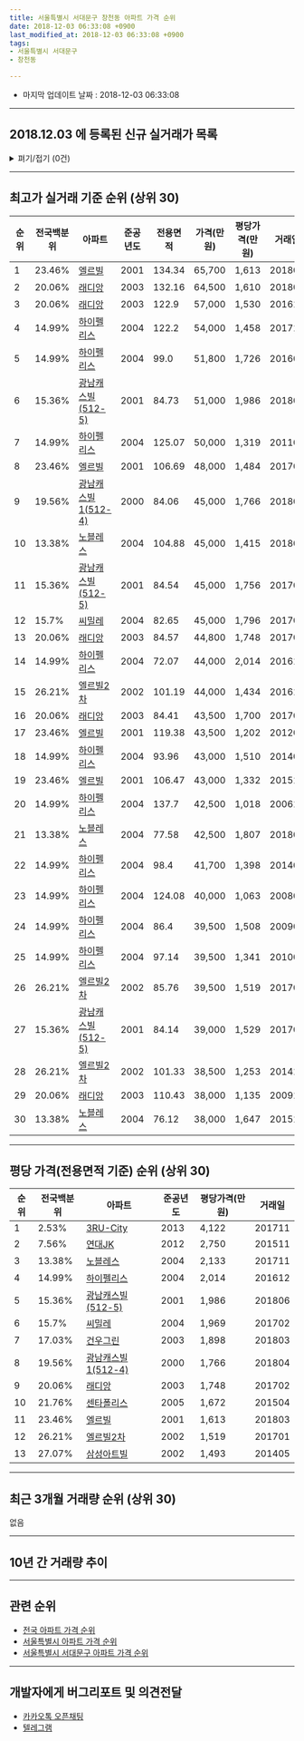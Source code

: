 ```yaml
---
title: 서울특별시 서대문구 창천동 아파트 가격 순위
date: 2018-12-03 06:33:08 +0900
last_modified_at: 2018-12-03 06:33:08 +0900
tags:
- 서울특별시 서대문구
- 창천동

---
```


* 마지막 업데이트 날짜 : 2018-12-03 06:33:08

---

## 2018.12.03 에 등록된 신규 실거래가 목록

<details>
<summary>펴기/접기 (0건)</summary>
<div markdown="1">

|아파트|전국백분위|준공년도|전용면적|가격(만원)|평당가격(만원)|거래일|
|---|---|---|---|---|---|---|
|없음|||||||


</div>
</details>

---

## 최고가 실거래 기준 순위 (상위 30)


|순위|전국백분위|아파트|준공년도|전용면적|가격(만원)|평당가격(만원)|거래일|
|---|---|---|---|---|---|---|---|
|1|23.46%|[엘르빌](https://search.naver.com/search.naver?query=%EC%84%9C%EC%9A%B8%ED%8A%B9%EB%B3%84%EC%8B%9C+%EC%84%9C%EB%8C%80%EB%AC%B8%EA%B5%AC+%EC%B0%BD%EC%B2%9C%EB%8F%99+%EC%97%98%EB%A5%B4%EB%B9%8C)|2001|134.34|65,700|1,613|201803|
|2|20.06%|[래디앙](https://search.naver.com/search.naver?query=%EC%84%9C%EC%9A%B8%ED%8A%B9%EB%B3%84%EC%8B%9C+%EC%84%9C%EB%8C%80%EB%AC%B8%EA%B5%AC+%EC%B0%BD%EC%B2%9C%EB%8F%99+%EB%9E%98%EB%94%94%EC%95%99)|2003|132.16|64,500|1,610|201806|
|3|20.06%|[래디앙](https://search.naver.com/search.naver?query=%EC%84%9C%EC%9A%B8%ED%8A%B9%EB%B3%84%EC%8B%9C+%EC%84%9C%EB%8C%80%EB%AC%B8%EA%B5%AC+%EC%B0%BD%EC%B2%9C%EB%8F%99+%EB%9E%98%EB%94%94%EC%95%99)|2003|122.9|57,000|1,530|201610|
|4|14.99%|[하이펠리스](https://search.naver.com/search.naver?query=%EC%84%9C%EC%9A%B8%ED%8A%B9%EB%B3%84%EC%8B%9C+%EC%84%9C%EB%8C%80%EB%AC%B8%EA%B5%AC+%EC%B0%BD%EC%B2%9C%EB%8F%99+%ED%95%98%EC%9D%B4%ED%8E%A0%EB%A6%AC%EC%8A%A4)|2004|122.2|54,000|1,458|201712|
|5|14.99%|[하이펠리스](https://search.naver.com/search.naver?query=%EC%84%9C%EC%9A%B8%ED%8A%B9%EB%B3%84%EC%8B%9C+%EC%84%9C%EB%8C%80%EB%AC%B8%EA%B5%AC+%EC%B0%BD%EC%B2%9C%EB%8F%99+%ED%95%98%EC%9D%B4%ED%8E%A0%EB%A6%AC%EC%8A%A4)|2004|99.0|51,800|1,726|201605|
|6|15.36%|[광남캐스빌(512-5)](https://search.naver.com/search.naver?query=%EC%84%9C%EC%9A%B8%ED%8A%B9%EB%B3%84%EC%8B%9C+%EC%84%9C%EB%8C%80%EB%AC%B8%EA%B5%AC+%EC%B0%BD%EC%B2%9C%EB%8F%99+%EA%B4%91%EB%82%A8%EC%BA%90%EC%8A%A4%EB%B9%8C%28512-5%29)|2001|84.73|51,000|1,986|201806|
|7|14.99%|[하이펠리스](https://search.naver.com/search.naver?query=%EC%84%9C%EC%9A%B8%ED%8A%B9%EB%B3%84%EC%8B%9C+%EC%84%9C%EB%8C%80%EB%AC%B8%EA%B5%AC+%EC%B0%BD%EC%B2%9C%EB%8F%99+%ED%95%98%EC%9D%B4%ED%8E%A0%EB%A6%AC%EC%8A%A4)|2004|125.07|50,000|1,319|201104|
|8|23.46%|[엘르빌](https://search.naver.com/search.naver?query=%EC%84%9C%EC%9A%B8%ED%8A%B9%EB%B3%84%EC%8B%9C+%EC%84%9C%EB%8C%80%EB%AC%B8%EA%B5%AC+%EC%B0%BD%EC%B2%9C%EB%8F%99+%EC%97%98%EB%A5%B4%EB%B9%8C)|2001|106.69|48,000|1,484|201703|
|9|19.56%|[광남캐스빌1(512-4)](https://search.naver.com/search.naver?query=%EC%84%9C%EC%9A%B8%ED%8A%B9%EB%B3%84%EC%8B%9C+%EC%84%9C%EB%8C%80%EB%AC%B8%EA%B5%AC+%EC%B0%BD%EC%B2%9C%EB%8F%99+%EA%B4%91%EB%82%A8%EC%BA%90%EC%8A%A4%EB%B9%8C1%28512-4%29)|2000|84.06|45,000|1,766|201804|
|10|13.38%|[노블레스](https://search.naver.com/search.naver?query=%EC%84%9C%EC%9A%B8%ED%8A%B9%EB%B3%84%EC%8B%9C+%EC%84%9C%EB%8C%80%EB%AC%B8%EA%B5%AC+%EC%B0%BD%EC%B2%9C%EB%8F%99+%EB%85%B8%EB%B8%94%EB%A0%88%EC%8A%A4)|2004|104.88|45,000|1,415|201806|
|11|15.36%|[광남캐스빌(512-5)](https://search.naver.com/search.naver?query=%EC%84%9C%EC%9A%B8%ED%8A%B9%EB%B3%84%EC%8B%9C+%EC%84%9C%EB%8C%80%EB%AC%B8%EA%B5%AC+%EC%B0%BD%EC%B2%9C%EB%8F%99+%EA%B4%91%EB%82%A8%EC%BA%90%EC%8A%A4%EB%B9%8C%28512-5%29)|2001|84.54|45,000|1,756|201706|
|12|15.7%|[씨밀레](https://search.naver.com/search.naver?query=%EC%84%9C%EC%9A%B8%ED%8A%B9%EB%B3%84%EC%8B%9C+%EC%84%9C%EB%8C%80%EB%AC%B8%EA%B5%AC+%EC%B0%BD%EC%B2%9C%EB%8F%99+%EC%94%A8%EB%B0%80%EB%A0%88)|2004|82.65|45,000|1,796|201708|
|13|20.06%|[래디앙](https://search.naver.com/search.naver?query=%EC%84%9C%EC%9A%B8%ED%8A%B9%EB%B3%84%EC%8B%9C+%EC%84%9C%EB%8C%80%EB%AC%B8%EA%B5%AC+%EC%B0%BD%EC%B2%9C%EB%8F%99+%EB%9E%98%EB%94%94%EC%95%99)|2003|84.57|44,800|1,748|201702|
|14|14.99%|[하이펠리스](https://search.naver.com/search.naver?query=%EC%84%9C%EC%9A%B8%ED%8A%B9%EB%B3%84%EC%8B%9C+%EC%84%9C%EB%8C%80%EB%AC%B8%EA%B5%AC+%EC%B0%BD%EC%B2%9C%EB%8F%99+%ED%95%98%EC%9D%B4%ED%8E%A0%EB%A6%AC%EC%8A%A4)|2004|72.07|44,000|2,014|201612|
|15|26.21%|[엘르빌2차](https://search.naver.com/search.naver?query=%EC%84%9C%EC%9A%B8%ED%8A%B9%EB%B3%84%EC%8B%9C+%EC%84%9C%EB%8C%80%EB%AC%B8%EA%B5%AC+%EC%B0%BD%EC%B2%9C%EB%8F%99+%EC%97%98%EB%A5%B4%EB%B9%8C2%EC%B0%A8)|2002|101.19|44,000|1,434|201611|
|16|20.06%|[래디앙](https://search.naver.com/search.naver?query=%EC%84%9C%EC%9A%B8%ED%8A%B9%EB%B3%84%EC%8B%9C+%EC%84%9C%EB%8C%80%EB%AC%B8%EA%B5%AC+%EC%B0%BD%EC%B2%9C%EB%8F%99+%EB%9E%98%EB%94%94%EC%95%99)|2003|84.41|43,500|1,700|201709|
|17|23.46%|[엘르빌](https://search.naver.com/search.naver?query=%EC%84%9C%EC%9A%B8%ED%8A%B9%EB%B3%84%EC%8B%9C+%EC%84%9C%EB%8C%80%EB%AC%B8%EA%B5%AC+%EC%B0%BD%EC%B2%9C%EB%8F%99+%EC%97%98%EB%A5%B4%EB%B9%8C)|2001|119.38|43,500|1,202|201203|
|18|14.99%|[하이펠리스](https://search.naver.com/search.naver?query=%EC%84%9C%EC%9A%B8%ED%8A%B9%EB%B3%84%EC%8B%9C+%EC%84%9C%EB%8C%80%EB%AC%B8%EA%B5%AC+%EC%B0%BD%EC%B2%9C%EB%8F%99+%ED%95%98%EC%9D%B4%ED%8E%A0%EB%A6%AC%EC%8A%A4)|2004|93.96|43,000|1,510|201402|
|19|23.46%|[엘르빌](https://search.naver.com/search.naver?query=%EC%84%9C%EC%9A%B8%ED%8A%B9%EB%B3%84%EC%8B%9C+%EC%84%9C%EB%8C%80%EB%AC%B8%EA%B5%AC+%EC%B0%BD%EC%B2%9C%EB%8F%99+%EC%97%98%EB%A5%B4%EB%B9%8C)|2001|106.47|43,000|1,332|201511|
|20|14.99%|[하이펠리스](https://search.naver.com/search.naver?query=%EC%84%9C%EC%9A%B8%ED%8A%B9%EB%B3%84%EC%8B%9C+%EC%84%9C%EB%8C%80%EB%AC%B8%EA%B5%AC+%EC%B0%BD%EC%B2%9C%EB%8F%99+%ED%95%98%EC%9D%B4%ED%8E%A0%EB%A6%AC%EC%8A%A4)|2004|137.7|42,500|1,018|200610|
|21|13.38%|[노블레스](https://search.naver.com/search.naver?query=%EC%84%9C%EC%9A%B8%ED%8A%B9%EB%B3%84%EC%8B%9C+%EC%84%9C%EB%8C%80%EB%AC%B8%EA%B5%AC+%EC%B0%BD%EC%B2%9C%EB%8F%99+%EB%85%B8%EB%B8%94%EB%A0%88%EC%8A%A4)|2004|77.58|42,500|1,807|201803|
|22|14.99%|[하이펠리스](https://search.naver.com/search.naver?query=%EC%84%9C%EC%9A%B8%ED%8A%B9%EB%B3%84%EC%8B%9C+%EC%84%9C%EB%8C%80%EB%AC%B8%EA%B5%AC+%EC%B0%BD%EC%B2%9C%EB%8F%99+%ED%95%98%EC%9D%B4%ED%8E%A0%EB%A6%AC%EC%8A%A4)|2004|98.4|41,700|1,398|201401|
|23|14.99%|[하이펠리스](https://search.naver.com/search.naver?query=%EC%84%9C%EC%9A%B8%ED%8A%B9%EB%B3%84%EC%8B%9C+%EC%84%9C%EB%8C%80%EB%AC%B8%EA%B5%AC+%EC%B0%BD%EC%B2%9C%EB%8F%99+%ED%95%98%EC%9D%B4%ED%8E%A0%EB%A6%AC%EC%8A%A4)|2004|124.08|40,000|1,063|200802|
|24|14.99%|[하이펠리스](https://search.naver.com/search.naver?query=%EC%84%9C%EC%9A%B8%ED%8A%B9%EB%B3%84%EC%8B%9C+%EC%84%9C%EB%8C%80%EB%AC%B8%EA%B5%AC+%EC%B0%BD%EC%B2%9C%EB%8F%99+%ED%95%98%EC%9D%B4%ED%8E%A0%EB%A6%AC%EC%8A%A4)|2004|86.4|39,500|1,508|200905|
|25|14.99%|[하이펠리스](https://search.naver.com/search.naver?query=%EC%84%9C%EC%9A%B8%ED%8A%B9%EB%B3%84%EC%8B%9C+%EC%84%9C%EB%8C%80%EB%AC%B8%EA%B5%AC+%EC%B0%BD%EC%B2%9C%EB%8F%99+%ED%95%98%EC%9D%B4%ED%8E%A0%EB%A6%AC%EC%8A%A4)|2004|97.14|39,500|1,341|201007|
|26|26.21%|[엘르빌2차](https://search.naver.com/search.naver?query=%EC%84%9C%EC%9A%B8%ED%8A%B9%EB%B3%84%EC%8B%9C+%EC%84%9C%EB%8C%80%EB%AC%B8%EA%B5%AC+%EC%B0%BD%EC%B2%9C%EB%8F%99+%EC%97%98%EB%A5%B4%EB%B9%8C2%EC%B0%A8)|2002|85.76|39,500|1,519|201701|
|27|15.36%|[광남캐스빌(512-5)](https://search.naver.com/search.naver?query=%EC%84%9C%EC%9A%B8%ED%8A%B9%EB%B3%84%EC%8B%9C+%EC%84%9C%EB%8C%80%EB%AC%B8%EA%B5%AC+%EC%B0%BD%EC%B2%9C%EB%8F%99+%EA%B4%91%EB%82%A8%EC%BA%90%EC%8A%A4%EB%B9%8C%28512-5%29)|2001|84.14|39,000|1,529|201702|
|28|26.21%|[엘르빌2차](https://search.naver.com/search.naver?query=%EC%84%9C%EC%9A%B8%ED%8A%B9%EB%B3%84%EC%8B%9C+%EC%84%9C%EB%8C%80%EB%AC%B8%EA%B5%AC+%EC%B0%BD%EC%B2%9C%EB%8F%99+%EC%97%98%EB%A5%B4%EB%B9%8C2%EC%B0%A8)|2002|101.33|38,500|1,253|201410|
|29|20.06%|[래디앙](https://search.naver.com/search.naver?query=%EC%84%9C%EC%9A%B8%ED%8A%B9%EB%B3%84%EC%8B%9C+%EC%84%9C%EB%8C%80%EB%AC%B8%EA%B5%AC+%EC%B0%BD%EC%B2%9C%EB%8F%99+%EB%9E%98%EB%94%94%EC%95%99)|2003|110.43|38,000|1,135|200912|
|30|13.38%|[노블레스](https://search.naver.com/search.naver?query=%EC%84%9C%EC%9A%B8%ED%8A%B9%EB%B3%84%EC%8B%9C+%EC%84%9C%EB%8C%80%EB%AC%B8%EA%B5%AC+%EC%B0%BD%EC%B2%9C%EB%8F%99+%EB%85%B8%EB%B8%94%EB%A0%88%EC%8A%A4)|2004|76.12|38,000|1,647|201512|


---

## 평당 가격(전용면적 기준) 순위 (상위 30)


|순위|전국백분위|아파트|준공년도|평당가격(만원)|거래일|
|---|---|---|---|---|---|
|1|2.53%|[3RU-City](https://search.naver.com/search.naver?query=%EC%84%9C%EC%9A%B8%ED%8A%B9%EB%B3%84%EC%8B%9C+%EC%84%9C%EB%8C%80%EB%AC%B8%EA%B5%AC+%EC%B0%BD%EC%B2%9C%EB%8F%99+3RU-City)|2013|4,122|201711|
|2|7.56%|[연대JK](https://search.naver.com/search.naver?query=%EC%84%9C%EC%9A%B8%ED%8A%B9%EB%B3%84%EC%8B%9C+%EC%84%9C%EB%8C%80%EB%AC%B8%EA%B5%AC+%EC%B0%BD%EC%B2%9C%EB%8F%99+%EC%97%B0%EB%8C%80JK)|2012|2,750|201511|
|3|13.38%|[노블레스](https://search.naver.com/search.naver?query=%EC%84%9C%EC%9A%B8%ED%8A%B9%EB%B3%84%EC%8B%9C+%EC%84%9C%EB%8C%80%EB%AC%B8%EA%B5%AC+%EC%B0%BD%EC%B2%9C%EB%8F%99+%EB%85%B8%EB%B8%94%EB%A0%88%EC%8A%A4)|2004|2,133|201711|
|4|14.99%|[하이펠리스](https://search.naver.com/search.naver?query=%EC%84%9C%EC%9A%B8%ED%8A%B9%EB%B3%84%EC%8B%9C+%EC%84%9C%EB%8C%80%EB%AC%B8%EA%B5%AC+%EC%B0%BD%EC%B2%9C%EB%8F%99+%ED%95%98%EC%9D%B4%ED%8E%A0%EB%A6%AC%EC%8A%A4)|2004|2,014|201612|
|5|15.36%|[광남캐스빌(512-5)](https://search.naver.com/search.naver?query=%EC%84%9C%EC%9A%B8%ED%8A%B9%EB%B3%84%EC%8B%9C+%EC%84%9C%EB%8C%80%EB%AC%B8%EA%B5%AC+%EC%B0%BD%EC%B2%9C%EB%8F%99+%EA%B4%91%EB%82%A8%EC%BA%90%EC%8A%A4%EB%B9%8C%28512-5%29)|2001|1,986|201806|
|6|15.7%|[씨밀레](https://search.naver.com/search.naver?query=%EC%84%9C%EC%9A%B8%ED%8A%B9%EB%B3%84%EC%8B%9C+%EC%84%9C%EB%8C%80%EB%AC%B8%EA%B5%AC+%EC%B0%BD%EC%B2%9C%EB%8F%99+%EC%94%A8%EB%B0%80%EB%A0%88)|2004|1,969|201702|
|7|17.03%|[건우그린](https://search.naver.com/search.naver?query=%EC%84%9C%EC%9A%B8%ED%8A%B9%EB%B3%84%EC%8B%9C+%EC%84%9C%EB%8C%80%EB%AC%B8%EA%B5%AC+%EC%B0%BD%EC%B2%9C%EB%8F%99+%EA%B1%B4%EC%9A%B0%EA%B7%B8%EB%A6%B0)|2003|1,898|201803|
|8|19.56%|[광남캐스빌1(512-4)](https://search.naver.com/search.naver?query=%EC%84%9C%EC%9A%B8%ED%8A%B9%EB%B3%84%EC%8B%9C+%EC%84%9C%EB%8C%80%EB%AC%B8%EA%B5%AC+%EC%B0%BD%EC%B2%9C%EB%8F%99+%EA%B4%91%EB%82%A8%EC%BA%90%EC%8A%A4%EB%B9%8C1%28512-4%29)|2000|1,766|201804|
|9|20.06%|[래디앙](https://search.naver.com/search.naver?query=%EC%84%9C%EC%9A%B8%ED%8A%B9%EB%B3%84%EC%8B%9C+%EC%84%9C%EB%8C%80%EB%AC%B8%EA%B5%AC+%EC%B0%BD%EC%B2%9C%EB%8F%99+%EB%9E%98%EB%94%94%EC%95%99)|2003|1,748|201702|
|10|21.76%|[센타폴리스](https://search.naver.com/search.naver?query=%EC%84%9C%EC%9A%B8%ED%8A%B9%EB%B3%84%EC%8B%9C+%EC%84%9C%EB%8C%80%EB%AC%B8%EA%B5%AC+%EC%B0%BD%EC%B2%9C%EB%8F%99+%EC%84%BC%ED%83%80%ED%8F%B4%EB%A6%AC%EC%8A%A4)|2005|1,672|201504|
|11|23.46%|[엘르빌](https://search.naver.com/search.naver?query=%EC%84%9C%EC%9A%B8%ED%8A%B9%EB%B3%84%EC%8B%9C+%EC%84%9C%EB%8C%80%EB%AC%B8%EA%B5%AC+%EC%B0%BD%EC%B2%9C%EB%8F%99+%EC%97%98%EB%A5%B4%EB%B9%8C)|2001|1,613|201803|
|12|26.21%|[엘르빌2차](https://search.naver.com/search.naver?query=%EC%84%9C%EC%9A%B8%ED%8A%B9%EB%B3%84%EC%8B%9C+%EC%84%9C%EB%8C%80%EB%AC%B8%EA%B5%AC+%EC%B0%BD%EC%B2%9C%EB%8F%99+%EC%97%98%EB%A5%B4%EB%B9%8C2%EC%B0%A8)|2002|1,519|201701|
|13|27.07%|[삼성아트빌](https://search.naver.com/search.naver?query=%EC%84%9C%EC%9A%B8%ED%8A%B9%EB%B3%84%EC%8B%9C+%EC%84%9C%EB%8C%80%EB%AC%B8%EA%B5%AC+%EC%B0%BD%EC%B2%9C%EB%8F%99+%EC%82%BC%EC%84%B1%EC%95%84%ED%8A%B8%EB%B9%8C)|2002|1,493|201405|


---

## 최근 3개월 거래량 순위 (상위 30)

없음

---

## 10년 간 거래량 추이


<div style="width:100%;">
    <canvas id="deal_progress" height="250"></canvas>
</div>

<script>
new Chart(document.getElementById("deal_progress"), {
    type: 'line',
    data: {
        labels: ['200812','200901','200902','200903','200904','200905','200906','200907','200908','200909','200910','200911','200912','201001','201002','201003','201004','201005','201006','201007','201008','201009','201010','201011','201012','201101','201102','201103','201104','201105','201106','201107','201108','201109','201110','201111','201112','201201','201202','201203','201204','201205','201206','201207','201208','201209','201210','201211','201212','201301','201302','201303','201304','201305','201306','201307','201308','201309','201310','201311','201312','201401','201402','201403','201404','201405','201406','201407','201408','201409','201410','201411','201412','201501','201502','201503','201504','201505','201506','201507','201508','201509','201510','201511','201512','201601','201602','201603','201604','201605','201606','201607','201608','201609','201610','201611','201612','201701','201702','201703','201704','201705','201706','201707','201708','201709','201710','201711','201712','201801','201802','201803','201804','201805','201806','201807','201808','201809','201810','201811','201812'],
        datasets: [{
            label: '실거래 수',
            pointRadius: 1,
            data: [0, 0, 0, 1, 0, 2, 1, 1, 1, 1, 1, 1, 4, 2, 4, 1, 0, 1, 0, 1, 0, 0, 0, 1, 2, 0, 0, 2, 2, 0, 0, 1, 0, 0, 0, 0, 2, 1, 1, 3, 2, 1, 3, 2, 0, 1, 1, 0, 1, 9, 0, 1, 1, 0, 0, 0, 0, 1, 4, 0, 1, 2, 3, 1, 1, 5, 0, 1, 2, 2, 2, 2, 0, 3, 2, 2, 5, 2, 4, 4, 4, 1, 6, 3, 1, 1, 3, 2, 2, 1, 3, 2, 1, 1, 1, 2, 1, 1, 4, 4, 2, 1, 1, 0, 2, 3, 0, 2, 2, 2, 0, 4, 3, 0, 4, 1, 1, 0, 0, 0, 0],
            borderColor: "rgba(255, 201, 14, 1)",
            backgroundColor: "rgba(255, 201, 14, 0.5)",
            fill: true,
        }]
    },
    options: {
        responsive: true,
        title: {
            display: true,
            text: '10년간 거래량 추이'
        },
        tooltips: {
            mode: 'index',
            intersect: false,
        },
        hover: {
            mode: 'nearest',
            intersect: true
        },
        scales: {
            xAxes: [{
                display: true,
                scaleLabel: {
                    display: true,
                    labelString: '년/월'
                }
            }],
            yAxes: [{
                display: true,
                ticks: {
                    suggestedMin: 0,
                },
                scaleLabel: {
                    display: true,
                    labelString: '실거래 수'
                }
            }]
        }
    }
});

</script>


---

## 관련 순위

- [전국 아파트 가격 순위](https://inasie.github.io/apt-ranking/전국)
- [서울특별시 아파트 가격 순위](https://inasie.github.io/apt-ranking/서울특별시)
- [서울특별시 서대문구 아파트 가격 순위](https://inasie.github.io/apt-ranking/서울특별시-서대문구)


---

## 개발자에게 버그리포트 및 의견전달

- [카카오톡 오픈채팅](https://open.kakao.com/o/gLJUAP4)
- [텔레그램](https://t.me/inasie)

